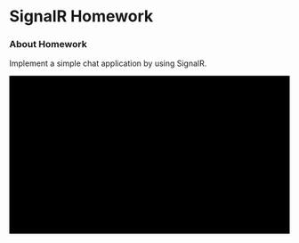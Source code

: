 # SignalR Homework

### About Homework

Implement a simple chat application by using SignalR.

![signalR-gif](https://github.com/snnehir/InveonBootcampHomeworks/blob/master/MicroserviceInveonOrnek/signalR.gif) 

